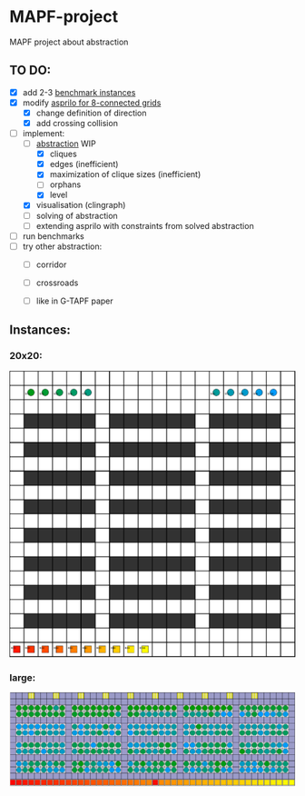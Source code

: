 # MAPF-project
MAPF project about abstraction

## TO DO:
- [x] add 2-3 [benchmark instances](/instances)
- [x] modify [asprilo for 8-connected grids](/asprilo/m/action-M-8.lp)
  - [x] change definition of direction
  - [x] add crossing collision
- [ ] implement:
  - [ ] [abstraction](/abstraction/clique.lp) WIP
    - [x] cliques
    - [x] edges                        (inefficient)
    - [x] maximization of clique sizes (inefficient)
    - [ ] orphans
    - [x] level
  - [x] visualisation (clingraph)
  - [ ] solving of abstraction
  - [ ] extending asprilo with constraints from solved abstraction
- [ ] run benchmarks
- [ ] try other abstraction:
  - [ ] corridor
  - [ ] crossroads
  - [ ] like in G-TAPF paper



## Instances:
### 20x20:
![20x20 instance][instance_20]
### large:
![large instance][instance_xlarge]

[instance_20]: ./instances/20.png
[instance_xlarge]: ./instances/xlarge.png
